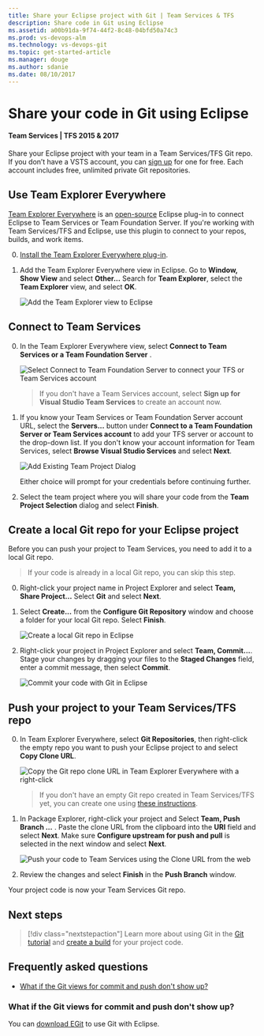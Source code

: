 ```yaml
---
title: Share your Eclipse project with Git | Team Services & TFS
description: Share code in Git using Eclipse
ms.assetid: a00b91da-9f74-44f2-8c48-04bfd50a74c3
ms.prod: vs-devops-alm
ms.technology: vs-devops-git
ms.topic: get-started-article
ms.manager: douge
ms.author: sdanie
ms.date: 08/10/2017
---
```


# Share your code in Git using Eclipse
#### Team Services | TFS 2015 & 2017

Share your Eclipse project with your team in a Team Services/TFS Git repo. If you don’t have a VSTS account, you can [sign up](../setup-admin/team-services/sign-up-for-visual-studio-team-services.md) for one for free. Each account includes free, unlimited private Git repositories.

<a name="git"></a>

## Use Team Explorer Everywhere

[Team Explorer Everywhere](https://www.visualstudio.com/en-us/products/team-explorer-everywhere-vs.aspx) is an [open-source](https://github.com/Microsoft/team-explorer-everywhere) Eclipse plug-in to connect Eclipse to Team Services or Team Foundation Server. If you're working with Team Services/TFS and Eclipse, use this plugin to connect to your repos, builds, and work items. 

0. [Install the Team Explorer Everywhere plug-in](http://java.visualstudio.com/docs/tools/eclipse#_install-the-tee-plugin-for-eclipse).

0. Add the Team Explorer Everywhere view in Eclipse. Go to **Window, Show View** and select **Other...** Search for **Team Explorer**, select the **Team Explorer** view, and select **OK**.   

   ![Add the Team Explorer view to Eclipse](_img/share-your-code-in-git-eclipse/add_team_explorer_to_eclipse.png)

## Connect to Team Services

0. In the Team Explorer Everywhere view, select **Connect to Team Services or a Team Foundation Server** . 

   ![Select Connect to Team Foundation Server to connect your TFS or Team Services account](_img/share-your-code-in-git-eclipse/connect_to_vsts_from_tee.png)
   
   > If you don't have a Team Services account, select **Sign up for Visual Studio Team Services** to create an account now.

0. If you know your Team Services or Team Foundation Server account URL, select the **Servers...** button under **Connect to a Team Foundation Server or Team Services account** to add your TFS server or account to the drop-down list. 
If you don't know your account information for Team Services, select **Browse Visual Studio Services** and select **Next**.

   ![Add Existing Team Project Dialog](_img/share-your-code-in-git-eclipse/tee_existing_team_project.png)

   Either choice will prompt for your credentials before continuing further. 

0. Select the team project where you will share your code from the **Team Project Selection** dialog and select **Finish**.

## Create a local Git repo for your Eclipse project

Before you can push your project to Team Services, you need to add it to a local Git repo.

> If your code is already in a local Git repo, you can skip this step.

0. Right-click your project name in Project Explorer and select **Team, Share Project...** Select **Git** and select **Next**. 

0. Select **Create...** from the **Configure Git Repository** window and choose a folder for your local Git repo. Select **Finish**.

    ![Create a local Git repo in Eclipse](_img/share-your-code-in-git-eclipse/eclipse_create_repo.png)

0.  Right-click your project in Project Explorer and select **Team, Commit...**. Stage your changes by dragging your files to the **Staged Changes** field, enter a commit message, then select **Commit**.

    ![Commit your code with Git in Eclipse](_img/share-your-code-in-git-eclipse/commit_files_in_eclipse.png)

## Push your project to your Team Services/TFS repo

0. In Team Explorer Everywhere, select **Git Repositories**, then right-click the empty repo you want to push your Eclipse project to and select **Copy Clone URL**.

    ![Copy the Git repo clone URL in Team Explorer Everywhere with a right-click](_img/share-your-code-in-git-eclipse/tee_copy_clone_url.png)

    > If you don't have an empty Git repo created in Team Services/TFS yet, you can create one using [these instructions](create-new-repo.md).
    
0. In Package Explorer, right-click your project and Select **Team, Push Branch ...** . Paste the clone URL from the clipboard into the **URI** field and select **Next**. Make sure **Configure upstream for push and pull** is selected in the next window and select **Next**.

    ![Push your code to Team Services using the Clone URL from the web](_img/share-your-code-in-git-eclipse/push_commits_to_team_services.png)
    
0. Review the changes and select **Finish** in the **Push Branch** window.

Your project code is now your Team Services Git repo.

## Next steps

> [!div class="nextstepaction"]
> Learn more about using Git in the [Git tutorial](tutorial/gitworkflow.md) and [create a build](../build-release/apps/java/quick-to-azure.md) for your project code.


## Frequently asked questions

* [What if the Git views for commit and push don't show up?](#what-if-the-git-views-for-commit-and-push-dont-show-up)

### What if the Git views for commit and push don't show up?

You can [download EGit](http://www.eclipse.org/egit/) to use Git with Eclipse.

